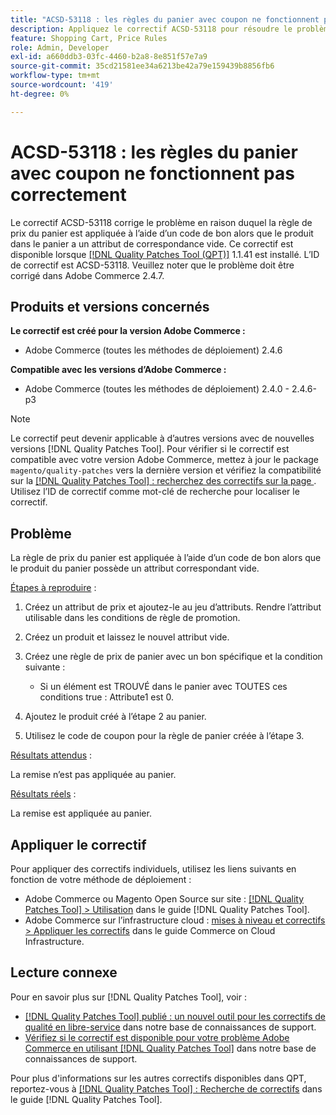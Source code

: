 ```yaml
---
title: "ACSD-53118 : les règles du panier avec coupon ne fonctionnent pas correctement"
description: Appliquez le correctif ACSD-53118 pour résoudre le problème Adobe Commerce en raison duquel la règle de prix du panier est appliquée à l’aide d’un code de bon alors que le produit dans le panier a un attribut correspondant vide.
feature: Shopping Cart, Price Rules
role: Admin, Developer
exl-id: a660ddb3-03fc-4460-b2a8-8e851f57e7a9
source-git-commit: 35cd21581ee34a6213be42a79e159439b8856fb6
workflow-type: tm+mt
source-wordcount: '419'
ht-degree: 0%

---
```


# ACSD-53118 : les règles du panier avec coupon ne fonctionnent pas correctement

Le correctif ACSD-53118 corrige le problème en raison duquel la règle de prix du panier est appliquée à l’aide d’un code de bon alors que le produit dans le panier a un attribut de correspondance vide. Ce correctif est disponible lorsque [[!DNL Quality Patches Tool (QPT)]](/help/announcements/adobe-commerce-announcements/magento-quality-patches-released-new-tool-to-self-serve-quality-patches.md) 1.1.41 est installé. L’ID de correctif est ACSD-53118. Veuillez noter que le problème doit être corrigé dans Adobe Commerce 2.4.7.

## Produits et versions concernés

**Le correctif est créé pour la version Adobe Commerce :**

* Adobe Commerce (toutes les méthodes de déploiement) 2.4.6

**Compatible avec les versions d’Adobe Commerce :**

* Adobe Commerce (toutes les méthodes de déploiement) 2.4.0 - 2.4.6-p3

>[!NOTE]
>
>Le correctif peut devenir applicable à d’autres versions avec de nouvelles versions [!DNL Quality Patches Tool]. Pour vérifier si le correctif est compatible avec votre version Adobe Commerce, mettez à jour le package `magento/quality-patches` vers la dernière version et vérifiez la compatibilité sur la [[!DNL Quality Patches Tool] : recherchez des correctifs sur la page ](https://experienceleague.adobe.com/tools/commerce-quality-patches/index.html). Utilisez l’ID de correctif comme mot-clé de recherche pour localiser le correctif.

## Problème

La règle de prix du panier est appliquée à l’aide d’un code de bon alors que le produit du panier possède un attribut correspondant vide.

<u>Étapes à reproduire</u> :

1. Créez un attribut de prix et ajoutez-le au jeu d’attributs. Rendre l’attribut utilisable dans les conditions de règle de promotion.
1. Créez un produit et laissez le nouvel attribut vide.
1. Créez une règle de prix de panier avec un bon spécifique et la condition suivante :

   * Si un élément est TROUVÉ dans le panier avec TOUTES ces conditions true : Attribute1 est 0.

1. Ajoutez le produit créé à l’étape 2 au panier.
1. Utilisez le code de coupon pour la règle de panier créée à l’étape 3.

<u>Résultats attendus</u> :

La remise n’est pas appliquée au panier.

<u>Résultats réels</u> :

La remise est appliquée au panier.

## Appliquer le correctif

Pour appliquer des correctifs individuels, utilisez les liens suivants en fonction de votre méthode de déploiement :

* Adobe Commerce ou Magento Open Source sur site : [[!DNL Quality Patches Tool] > Utilisation](https://experienceleague.adobe.com/docs/commerce-operations/tools/quality-patches-tool/usage.html) dans le guide [!DNL Quality Patches Tool].
* Adobe Commerce sur l’infrastructure cloud : [mises à niveau et correctifs > Appliquer les correctifs](https://experienceleague.adobe.com/docs/commerce-cloud-service/user-guide/develop/upgrade/apply-patches.html) dans le guide Commerce on Cloud Infrastructure.

## Lecture connexe

Pour en savoir plus sur [!DNL Quality Patches Tool], voir :

* [[!DNL Quality Patches Tool] publié : un nouvel outil pour les correctifs de qualité en libre-service](/help/announcements/adobe-commerce-announcements/magento-quality-patches-released-new-tool-to-self-serve-quality-patches.md) dans notre base de connaissances de support.
* [Vérifiez si le correctif est disponible pour votre problème Adobe Commerce en utilisant  [!DNL Quality Patches Tool]](/help/support-tools/patches-available-in-qpt-tool/check-patch-for-magento-issue-with-magento-quality-patches.md) dans notre base de connaissances de support.

Pour plus d&#39;informations sur les autres correctifs disponibles dans QPT, reportez-vous à [[!DNL Quality Patches Tool] : Recherche de correctifs](https://experienceleague.adobe.com/tools/commerce-quality-patches/index.html) dans le guide [!DNL Quality Patches Tool].
